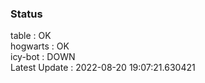 ### Status


table : OK  
hogwarts : OK  
icy-bot : DOWN  
Latest Update : 2022-08-20 19:07:21.630421
